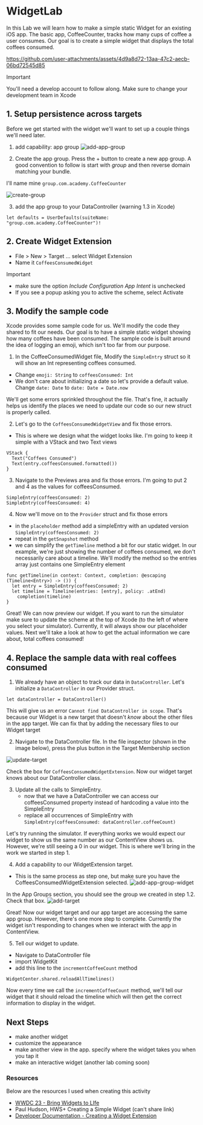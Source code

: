 # WidgetLab

In this Lab we will learn how to make a simple static Widget for an existing iOS app. The basic app, CoffeeCounter, tracks how many cups of coffee a user consumes. Our goal is to create a simple widget that displays the total coffees consumed. 

https://github.com/user-attachments/assets/4d9a8d72-13aa-47c2-aecb-06bd72545d85

> [!IMPORTANT]
> You'll need a develop account to follow along.
> Make sure to change your development team in Xcode

## 1. Setup persistence across targets
Before we get started with the widget we'll want to set up a couple things we'll need later.
1. add capability: app group
![add-app-group](https://github.com/user-attachments/assets/7e0243ed-a1f8-48b7-8079-c624414fe51a)


2. Create the app group.
Press the + button to create a new app group. A good convention to follow is start with *group* and then reverse domain matching your bundle. 

I'll name mine `group.com.academy.CoffeeCounter`

![create-group](https://github.com/user-attachments/assets/6d3bda76-f86c-4802-b00c-9b8b04df002e)

3. add the app group to your DataController (warning 1.3 in Xcode)
```
let defaults = UserDefaults(suiteName: "group.com.academy.CoffeeCounter")!
```

## 2. Create Widget Extension
- File > New > Target ... select Widget Extension
- Name it `CoffeesConsumedWidget`
> [!IMPORTANT]
> - make sure the option *Include Configuration App Intent* is unchecked
> - If you see a popup asking you to active the scheme, select Activate

## 3. Modify the sample code
Xcode provides some sample code for us. We'll modify the code they shared to fit our needs. Our goal is to have a simple static widget showing how many coffees have been consumed. The sample code is built around the idea of logging an emoji, which isn't too far from our purpose. 

1. In the CoffeeConsumedWidget file, Modify the `SimpleEntry` struct so it will show an Int representing coffees consumed.
  - Change `emoji: String` to `coffeesConsumed: Int`
  - We don't care about initializing a date so let's provide a default value. Change `date: Date` to `date: Date = Date.now`

We'll get some errors sprinkled throughout the file. That's fine, it actually helps us identify the places we need to update our code so our new struct is properly called.

2. Let's go to the `CoffeesConsumedWidgetView` and fix those errors.
  - This is where we design what the widget looks like. I'm going to keep it simple with a VStack and two Text views
```
VStack {
  Text("Coffees Consumed")
  Text(entry.coffeesConsumed.formatted())
}
```
3. Navigate to the Previews area and fix those errors. I'm going to put 2 and 4 as the values for coffeesConsumed.
```
SimpleEntry(coffeesConsumed: 2)
SimpleEntry(coffeesConsumed: 4)
```

4. Now we'll move on to the `Provider` struct and fix those errors
  - in the `placeholder` method add a simpleEntry with an updated version `SimpleEntry(coffeesConsumed: 2)`
  - repeat in the `getSnapshot` method
  - we can simplify the `getTimeline` method a bit for our static widget. In our example, we're just showing the number of coffees consumed, we don't necessarily care about a timeline. We'll modify the method so the entries array just contains one SimpleEntry element
```
func getTimeline(in context: Context, completion: @escaping (Timeline<Entry>) -> ()) {
  let entry = SimpleEntry(coffeesConsumed: 2)
  let timeline = Timeline(entries: [entry], policy: .atEnd)
    completion(timeline)
}
```
Great! We can now preview our widget. If you want to run the simulator make sure to update the scheme at the top of Xcode (to the left of where you select your simulator). Currently, it will always show our placeholder values. Next we'll take a look at how to get the actual information we care about, total coffees consumed!

## 4. Replace the sample data with real coffees consumed
1.  We already have an object to track our data in `DataController`. Let's initialize a `DataController` in our Provider struct.
```
let dataController = DataController()
```
This will give us an error `Cannot find DataController in scope`. That's because our Widget is a new target that doesn't *know* about the other files in the app target. We can fix that by adding the necessary files to our Widget target

2. Navigate to the DataController file. In the file inspector (shown in the image below), press the plus button in the Target Membership section

![update-target](https://github.com/user-attachments/assets/5bf716f4-a55f-4ca9-ab35-637730578ec9)

Check the box for `CoffeesConsumedWidgetExtension`. Now our widget target knows about our DataController class. 

3. Update all the calls to SimpleEntry.
   - now that we have a DataController we can access our coffeesConsumed property instead of hardcoding a value into the SimpleEntry
   - replace all occurrences of SimpleEntry with `SimpleEntry(coffeesConsumed: dataController.coffeeCount)`

Let's try running the simulator. If everything works we would expect our widget to show us the same number as our ContentView shows us. However, we're still seeing a 0 in our widget. This is where we'll bring in the work we started in step 1.

4. Add a capability to our WidgetExtension target.
  - This is the same process as step one, but make sure you have the CoffeesConsumedWidgetExtension selected.
![add-app-group-widget](https://github.com/user-attachments/assets/b058ddb5-8b43-419e-b259-83f6861c922a)

In the App Groups section, you should see the group we created in step 1.2. Check that box. 
![add-target](https://github.com/user-attachments/assets/c79a18c6-f2bc-4ac7-8e58-b14007bd31a8)

Great! Now our widget target and our app target are accessing the same app group. However, there's one more step to complete. Currently the widget isn't responding to changes when we interact with the app in ContentView. 

5. Tell our widget to update.
 - Navigate to DataController file
 - import WidgetKit
 - add this line to the `incrementCoffeeCount` method
 ```
WidgetCenter.shared.reloadAllTimelines()
```
Now every time we call the `incrementCoffeeCount` method, we'll tell our widget that it should reload the timeline which will then get the correct information to display in the widget.

## Next Steps
- make another widget
- customize the appearance
- make another view in the app. specify where the widget takes you when you tap it
- make an interactive widget (another lab coming soon)

### Resources 
Below are the resources I used when creating this activity
- [WWDC 23 - Bring Widgets to LIfe](https://developer.apple.com/videos/play/wwdc2023/10028)
- Paul Hudson, HWS+ Creating a Simple Widget (can't share link)
- [Developer Documentation - Creating a Widget Extension](https://developer.apple.com/documentation/widgetkit/creating-a-widget-extension)
